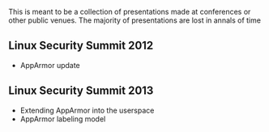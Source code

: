 This is meant to be a collection of presentations made at conferences
or other public venues. The majority of presentations are lost in
annals of time

Linux Security Summit 2012
--------------------------

-   AppArmor update

Linux Security Summit 2013
--------------------------

-   Extending AppArmor into the userspace
-   AppArmor labeling model

